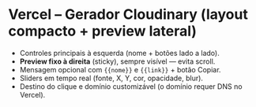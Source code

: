 # Vercel – Gerador Cloudinary (layout compacto + preview lateral)
- Controles principais à esquerda (nome + botões lado a lado).
- **Preview fixo à direita** (sticky), sempre visível — evita scroll.
- Mensagem opcional com `{{nome}}` e `{{link}}` + botão Copiar.
- Sliders em tempo real (fonte, X, Y, cor, opacidade, blur).
- Destino do clique e domínio customizável (o domínio requer DNS no Vercel).
